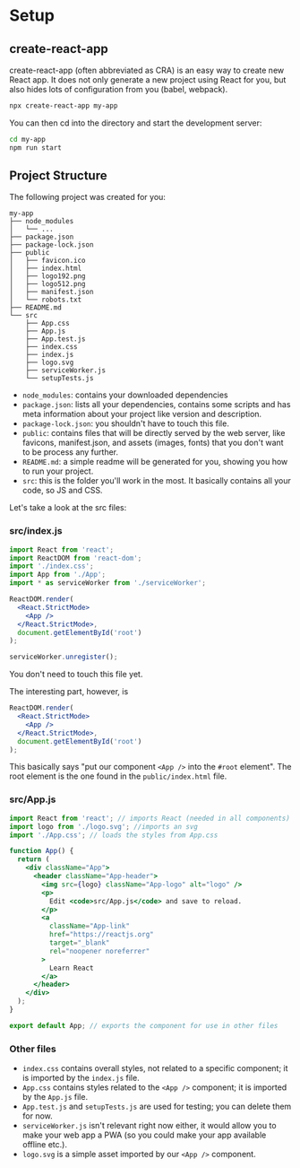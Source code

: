 # Setup

## create-react-app

create-react-app (often abbreviated as CRA) is an easy way to create new React app.
It does not only generate a new project using React for you, but also hides
lots of configuration from you (babel, webpack).

```bash
npx create-react-app my-app
```

You can then cd into the directory and start the development server:

```bash
cd my-app
npm run start
```

## Project Structure

The following project was created for you:

```
my-app
├── node_modules
│   └── ...
├── package.json
├── package-lock.json
├── public
│   ├── favicon.ico
│   ├── index.html
│   ├── logo192.png
│   ├── logo512.png
│   ├── manifest.json
│   └── robots.txt
├── README.md
└── src
    ├── App.css
    ├── App.js
    ├── App.test.js
    ├── index.css
    ├── index.js
    ├── logo.svg
    ├── serviceWorker.js
    └── setupTests.js
```

- `node_modules`: contains your downloaded dependencies
- `package.json`: lists all your dependencies, contains some scripts and has meta information about
  your project like version and description.
- `package-lock.json`: you shouldn't have to touch this file.
- `public`: contains files that will be directly served by the web server, like favicons,
  manifest.json, and assets (images, fonts) that you don't want to be process any further.
- `README.md`: a simple readme will be generated for you, showing you how to run your project.
- `src`: this is the folder you'll work in the most. It basically contains all your code, so JS and
  CSS.

Let's take a look at the src files:

### src/index.js
```jsx
import React from 'react';
import ReactDOM from 'react-dom';
import './index.css';
import App from './App';
import * as serviceWorker from './serviceWorker';

ReactDOM.render(
  <React.StrictMode>
    <App />
  </React.StrictMode>,
  document.getElementById('root')
);

serviceWorker.unregister();
```

You don't need to touch this file yet.

The interesting part, however, is
```jsx
ReactDOM.render(
  <React.StrictMode>
    <App />
  </React.StrictMode>,
  document.getElementById('root')
);
```

This basically says "put our component `<App />` into the `#root` element".
The root element is the one found in the `public/index.html` file.

### src/App.js

```jsx
import React from 'react'; // imports React (needed in all components)
import logo from './logo.svg'; //imports an svg
import './App.css'; // loads the styles from App.css

function App() {
  return (
    <div className="App">
      <header className="App-header">
        <img src={logo} className="App-logo" alt="logo" />
        <p>
          Edit <code>src/App.js</code> and save to reload.
        </p>
        <a
          className="App-link"
          href="https://reactjs.org"
          target="_blank"
          rel="noopener noreferrer"
        >
          Learn React
        </a>
      </header>
    </div>
  );
}

export default App; // exports the component for use in other files
```

### Other files
- `index.css` contains overall styles, not related to a specific component; it is imported by the
`index.js` file.
- `App.css` contains styles related to the `<App />` component; it is imported by the `App.js` file.
- `App.test.js` and `setupTests.js` are used for testing; you can delete them for now.
- `serviceWorker.js` isn't relevant right now either, it would allow you to make your web app a PWA
(so you could make your app available offline etc.).
- `logo.svg` is a simple asset imported by our `<App />` component.